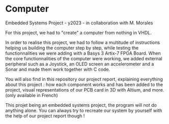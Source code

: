 # Computer
Embedded Systems Project - y2023 - in collaboration with M. Morales  

For this project, we had to "create" a computer from nothing in VHDL.  
  
In order to realise this project, we had to follow a multitude of instructions helping us building the computer step by step, while testing the functionnalities we were adding with a Basys 3 Artix-7 FPGA Board. When the core functionnalities of the computer were working, we added external peripheral such as a Joystick, an OLED screen an accelerometer and a Sonar and made them work together with C code.  
  
You will also find in this repository our project report, explaining everything about this project : how each component works and has been added to the project, visual representations of our PCB card in 3D with Altium, and more. (only available in French)  
  
This projet being an embedded systems project, the program will not do anything alone. You can always try to recreate our system by yourself with the help of our project report though !
